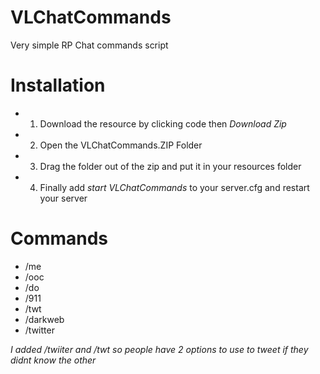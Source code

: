 # VLChatCommands
 
Very simple RP Chat commands script

# Installation

- 1. Download the resource by clicking code then *Download Zip*
- 2. Open the VLChatCommands.ZIP Folder
- 3. Drag the folder out of the zip and put it in your resources folder
- 4. Finally add *start VLChatCommands* to your server.cfg and restart your server

# Commands
- /me
- /ooc
- /do
- /911
- /twt
- /darkweb
- /twitter

*I added /twiiter and /twt so people have 2 options to use to tweet if they didnt know the other*

